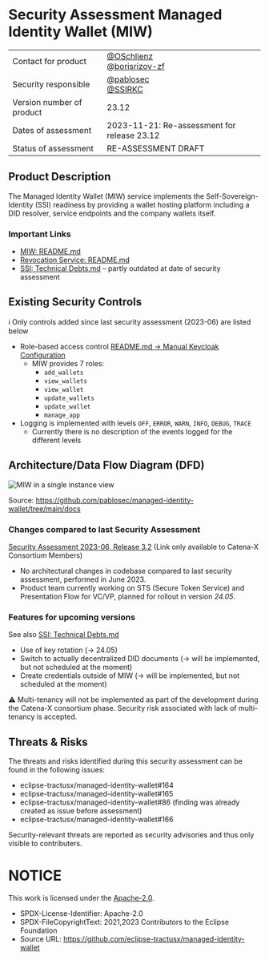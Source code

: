 # Security Assessment Managed Identity Wallet (MIW)

|                           |                                                                                                 |
|---------------------------|-------------------------------------------------------------------------------------------------|
| Contact for product       | [@OSchlienz](https://github.com/github) <br> [@borisrizov-zf](https://github.com/borisrizov-zf) |
| Security responsible      | [@pablosec](https://github.com/pablosec) <br> [@SSIRKC](https://github.com/SSIRKC)              |
| Version number of product | 23.12                                                                                           |
| Dates of assessment       | 2023-11-21: Re-assessment for release 23.12                                                     |
| Status of assessment      | RE-ASSESSMENT DRAFT                                                                             |

## Product Description

The Managed Identity Wallet (MIW) service implements the Self-Sovereign-Identity (SSI) readiness by providing a wallet
hosting platform including a DID resolver, service endpoints and the company wallets itself.

### Important Links

* [MIW: README.md](https://github.com/eclipse-tractusx/managed-identity-wallet/blob/main/README.md)
* [Revocation Service: README.md](..%2F..%2Frevocation-service%2FREADME.md)
* [SSI: Technical Debts.md](https://github.com/eclipse-tractusx/ssi-docu/blob/main/docs/architecture/cx-3-2/6.%20Technical%20Debts/Technical%20Debts.md) –
  partly outdated at date of security assessment

## Existing Security Controls

ℹ️ Only controls added since last security assessment (2023-06) are listed below

* Role-based access control
  [README.md → Manual Keycloak Configuration](https://github.com/eclipse-tractusx/managed-identity-wallet/blob/main/README.md#manual-keycloak-configuration)
    * MIW provides 7 roles:
        * `add_wallets`
        * `view_wallets`
        * `view_wallet`
        * `update_wallets`
        * `update_wallet`
        * `manage_app`
* Logging is implemented with levels `OFF`, `ERROR`, `WARN`, `INFO`, `DEBUG`, `TRACE`
    * Currently there is no description of the events logged for the different levels

## Architecture/Data Flow Diagram (DFD)

![MIW in a single instance view](dfd_23-12.png)

Source: https://github.com/pablosec/managed-identity-wallet/tree/main/docs

### Changes compared to last Security Assessment

[Security Assessment 2023-06, Release 3.2](https://confluence.catena-x.net/pages/viewpage.action?pageId=90482695) (Link
only available to Catena-X Consortium Members)

* No architectural changes in codebase compared to last security assessment, performed in June 2023.
* Product team currently working on STS (Secure Token Service) and Presentation Flow for VC/VP, planned for rollout in
  version *24.05*.

### Features for upcoming versions

See
also [SSI: Technical Debts.md](https://github.com/eclipse-tractusx/ssi-docu/blob/main/docs/architecture/cx-3-2/6.%20Technical%20Debts/Technical%20Debts.md)

* Use of key rotation (→ 24.05)
* Switch to actually decentralized DID documents (→ will be implemented, but not scheduled at the moment)
* Create credentials outside of MIW (→ will be implemented, but not scheduled at the moment)

⚠️ Multi-tenancy will not be implemented as part of the development during the Catena-X consortium phase. Security risk
associated with lack of multi-tenancy is accepted.

## Threats & Risks

The threats and risks identified during this security assessment can be found in the following issues:

* eclipse-tractusx/managed-identity-wallet#164
* eclipse-tractusx/managed-identity-wallet#165
* eclipse-tractusx/managed-identity-wallet#86 (finding was already created as issue before assessment)
* eclipse-tractusx/managed-identity-wallet#166

Security-relevant threats are reported as security advisories and thus only visible to contributers.

# NOTICE

This work is licensed under the [Apache-2.0](https://www.apache.org/licenses/LICENSE-2.0).

- SPDX-License-Identifier: Apache-2.0
- SPDX-FileCopyrightText: 2021,2023 Contributors to the Eclipse Foundation
- Source URL: https://github.com/eclipse-tractusx/managed-identity-wallet
